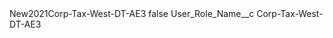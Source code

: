 <?xml version="1.0" encoding="UTF-8"?>
<CustomMetadata xmlns="http://soap.sforce.com/2006/04/metadata" xmlns:xsi="http://www.w3.org/2001/XMLSchema-instance" xmlns:xsd="http://www.w3.org/2001/XMLSchema">
    <label>New2021Corp-Tax-West-DT-AE3</label>
    <protected>false</protected>
    <values>
        <field>User_Role_Name__c</field>
        <value xsi:type="xsd:string">Corp-Tax-West-DT-AE3</value>
    </values>
</CustomMetadata>
